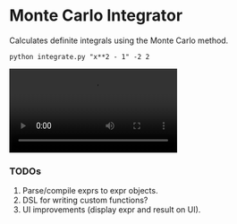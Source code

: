 # Monte Carlo Integrator

Calculates definite integrals using the Monte Carlo method.

`python integrate.py "x**2 - 1" -2 2`

![](https://github.com/Ahmed42/MCIntegrator/raw/master/vids/sample.webm)

### TODOs
1. Parse/compile exprs to expr objects.
2. DSL for writing custom functions?
3. UI improvements (display expr and result on UI).
